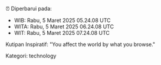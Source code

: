 ⏰ Diperbarui pada:
- WIB: Rabu, 5 Maret 2025 05.24.08 UTC
- WITA: Rabu, 5 Maret 2025 06.24.08 UTC
- WIT: Rabu, 5 Maret 2025 07.24.08 UTC

Kutipan Inspiratif:
"You affect the world by what you browse."


Kategori: technology

